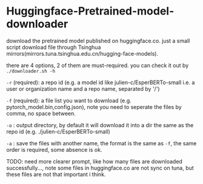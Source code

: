 # Huggingface-Pretrained-model-downloader
download the pretrained model published on huggingface.co. just a small script download file through Tsinghua mirrors(mirrors.tuna.tsinghua.edu.cn/hugging-face-models).

there are 4 options, 2 of them are must-required. you can check it out by `./downloader.sh -h`

`-r` (required): a repo id (e.g. a model id like julien-c/EsperBERTo-small i.e. a user or organization name and a repo name, separated by '/')

`-f` (required): a file list you want to download (e.g. pytorch_model.bin,config.json), note you need to seperate the files by comma, no space between.

`-o` : output directory, by default it will download it into a dir the same as the repo id (e.g. ./julien-c/EsperBERTo-small)

`-a` : save the files with another name, the format is the same as `-f`, the same order is required, some absence is ok.


TODO: need more clearer prompt, like how many files are downloaded successfully..., note some files in huggingface.co are not sync on tuna, but these files are not that important i think.
